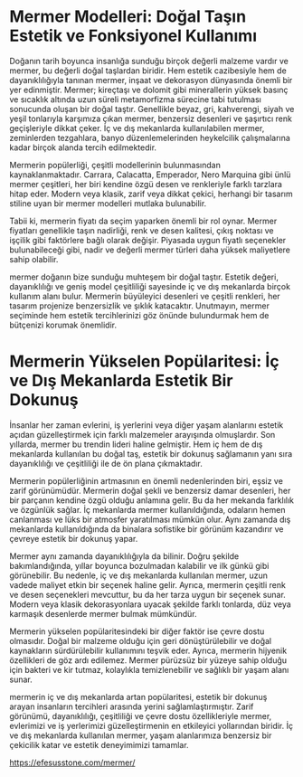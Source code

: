# Mermer Modelleri: Doğal Taşın Estetik ve Fonksiyonel Kullanımı

Doğanın tarih boyunca insanlığa sunduğu birçok değerli malzeme vardır ve mermer, bu değerli doğal taşlardan biridir. Hem estetik cazibesiyle hem de dayanıklılığıyla tanınan mermer, inşaat ve dekorasyon dünyasında önemli bir yer edinmiştir.
Mermer; kireçtaşı ve dolomit gibi minerallerin yüksek basınç ve sıcaklık altında uzun süreli metamorfizma sürecine tabi tutulması sonucunda oluşan bir doğal taştır. Genellikle beyaz, gri, kahverengi, siyah ve yeşil tonlarıyla karşımıza çıkan mermer, benzersiz desenleri ve şaşırtıcı renk geçişleriyle dikkat çeker. İç ve dış mekanlarda kullanılabilen mermer, zeminlerden tezgahlara, banyo düzenlemelerinden heykelcilik çalışmalarına kadar birçok alanda tercih edilmektedir.

Mermerin popülerliği, çeşitli modellerinin bulunmasından kaynaklanmaktadır. Carrara, Calacatta, Emperador, Nero Marquina gibi ünlü mermer çeşitleri, her biri kendine özgü desen ve renkleriyle farklı tarzlara hitap eder. Modern veya klasik, zarif veya dikkat çekici, herhangi bir tasarım stiline uyan bir mermer modelleri mutlaka bulunabilir.

Tabii ki, mermerin fiyatı da seçim yaparken önemli bir rol oynar. Mermer fiyatları genellikle taşın nadirliği, renk ve desen kalitesi, çıkış noktası ve işçilik gibi faktörlere bağlı olarak değişir. Piyasada uygun fiyatlı seçenekler bulunabileceği gibi, nadir ve değerli mermer türleri daha yüksek maliyetlere sahip olabilir.

mermer doğanın bize sunduğu muhteşem bir doğal taştır. Estetik değeri, dayanıklılığı ve geniş model çeşitliliği sayesinde iç ve dış mekanlarda birçok kullanım alanı bulur. Mermerin büyüleyici desenleri ve çeşitli renkleri, her tasarım projenize benzersizlik ve şıklık katacaktır. Unutmayın, mermer seçiminde hem estetik tercihlerinizi göz önünde bulundurmak hem de bütçenizi korumak önemlidir.

# Mermerin Yükselen Popülaritesi: İç ve Dış Mekanlarda Estetik Bir Dokunuş

İnsanlar her zaman evlerini, iş yerlerini veya diğer yaşam alanlarını estetik açıdan güzelleştirmek için farklı malzemeler arayışında olmuşlardır. Son yıllarda, mermer bu trendin lideri haline gelmiştir. Hem iç hem de dış mekanlarda kullanılan bu doğal taş, estetik bir dokunuş sağlamanın yanı sıra dayanıklılığı ve çeşitliliği ile de ön plana çıkmaktadır.

Mermerin popülerliğinin artmasının en önemli nedenlerinden biri, eşsiz ve zarif görünümüdür. Mermerin doğal şekli ve benzersiz damar desenleri, her bir parçanın kendine özgü olduğu anlamına gelir. Bu da her mekanda farklılık ve özgünlük sağlar. İç mekanlarda mermer kullanıldığında, odaların hemen canlanması ve lüks bir atmosfer yaratılması mümkün olur. Aynı zamanda dış mekanlarda kullanıldığında da binalara sofistike bir görünüm kazandırır ve çevreye estetik bir dokunuş yapar.

Mermer aynı zamanda dayanıklılığıyla da bilinir. Doğru şekilde bakımlandığında, yıllar boyunca bozulmadan kalabilir ve ilk günkü gibi görünebilir. Bu nedenle, iç ve dış mekanlarda kullanılan mermer, uzun vadede maliyet etkin bir seçenek haline gelir. Ayrıca, mermerin çeşitli renk ve desen seçenekleri mevcuttur, bu da her tarza uygun bir seçenek sunar. Modern veya klasik dekorasyonlara uyacak şekilde farklı tonlarda, düz veya karmaşık desenlerde mermer bulmak mümkündür.

Mermerin yükselen popülaritesindeki bir diğer faktör ise çevre dostu olmasıdır. Doğal bir malzeme olduğu için geri dönüştürülebilir ve doğal kaynakların sürdürülebilir kullanımını teşvik eder. Ayrıca, mermerin hijyenik özellikleri de göz ardı edilemez. Mermer pürüzsüz bir yüzeye sahip olduğu için bakteri ve kir tutmaz, kolaylıkla temizlenebilir ve sağlıklı bir yaşam alanı sunar.

mermerin iç ve dış mekanlarda artan popülaritesi, estetik bir dokunuş arayan insanların tercihleri arasında yerini sağlamlaştırmıştır. Zarif görünümü, dayanıklılığı, çeşitliliği ve çevre dostu özellikleriyle mermer, evlerimizi ve iş yerlerimizi güzelleştirmenin en etkileyici yollarından biridir. İç ve dış mekanlarda kullanılan mermer, yaşam alanlarımıza benzersiz bir çekicilik katar ve estetik deneyimimizi tamamlar.


https://efesusstone.com/mermer/
 
